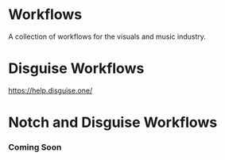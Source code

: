 # Workflows
A collection of workflows for the visuals and music industry. 

# Disguise Workflows
https://help.disguise.one/

# Notch and Disguise Workflows
### Coming Soon


  

  
